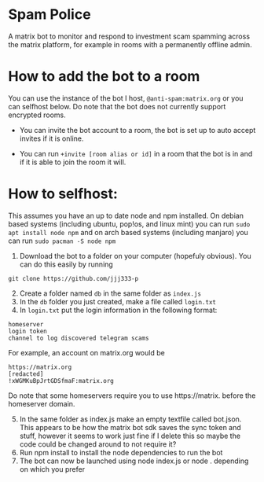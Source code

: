 # Spam Police

A matrix bot to monitor and respond to investment scam spamming across the matrix platform, for example in rooms with a permanently offline admin.
# How to add the bot to a room

You can use the instance of the bot I host, `@anti-spam:matrix.org` or you can selfhost below. Do note that the bot does not currently support encrypted rooms.

- You can invite the bot account to a room, the bot is set up to auto accept invites if it is online.

- You can run `+invite [room alias or id]` in a room that the bot is in and if it is able to join the room it will.
# How to selfhost:

This assumes you have an up to date node and npm installed. On debian based systems (including ubuntu, pop!os, and linux mint) you can run `sudo apt install node npm` and on arch based systems (including manjaro) you can run `sudo pacman -S node npm`

1. Download the bot to a folder on your computer (hopefuly obvious). You can do this easily by running
```
git clone https://github.com/jjj333-p
```
2. Create a folder named `db` in the same folder as `index.js`
3. In the `db` folder you just created, make a file called `login.txt`
4. In `login.txt` put the login information in the following format:
```
homeserver
login token
channel to log discovered telegram scams
```
For example, an account on matrix.org would be
```
https://matrix.org
[redacted]
!xWGMKuBpJrtGDSfmaF:matrix.org
```
Do note that some homeservers require you to use https://matrix. before the homeserver domain.

5. In the same folder as index.js make an empty textfile called bot.json. This appears to be how the matrix bot sdk saves the sync token and stuff, however it seems to work just fine if I delete this so maybe the code could be changed around to not require it?
6. Run npm install to install the node dependencies to run the bot
7. The bot can now be launched using node index.js or node . depending on which you prefer
